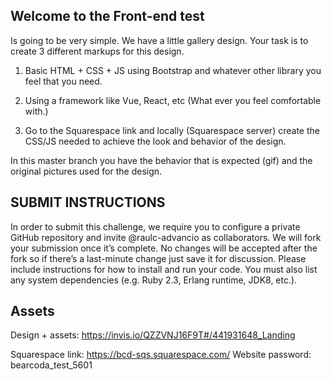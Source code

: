 ## Welcome to the Front-end test ##

Is going to be very simple. We have a little gallery design.
Your task is to create 3 different markups for this design.

1. Basic HTML + CSS + JS using Bootstrap and whatever other library you feel that you need.

2. Using a framework like Vue, React, etc (What ever you feel comfortable with.)

3. Go to the Squarespace link and locally (Squarespace server) create the CSS/JS needed to achieve the look and behavior of the design.

In this master branch you have the behavior that is expected (gif) and the original pictures used for the design.

## SUBMIT INSTRUCTIONS  ##
In order to submit this challenge, we require you to configure a private GitHub repository and invite @raulc-advancio as collaborators. 
We will fork your submission once it’s complete. No changes will be accepted after the fork so if there’s a last-minute change just save it for discussion. 
Please include instructions for how to install and run your code. You must also list any system dependencies (e.g. Ruby 2.3, Erlang runtime, JDK8, etc.).

## Assets ##

Design + assets: https://invis.io/QZZVNJ16F9T#/441931648_Landing

Squarespace link: https://bcd-sqs.squarespace.com/
Website password: bearcoda_test_5601
